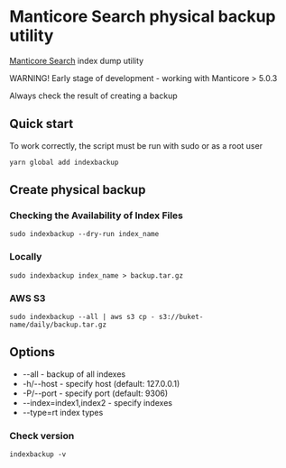 # Manticore Search physical backup utility

[Manticore Search](https://manticoresearch.com/) index dump utility

WARNING! Early stage of development - working with Manticore > 5.0.3

Always check the result of creating a backup

## Quick start

To work correctly, the script must be run with sudo or as a root user

```shell
yarn global add indexbackup
```

## Create physical backup

### Checking the Availability of Index Files

```shell
sudo indexbackup --dry-run index_name
```

### Locally

```shell
sudo indexbackup index_name > backup.tar.gz
```

### AWS S3

```shell
sudo indexbackup --all | aws s3 cp - s3://buket-name/daily/backup.tar.gz
```

## Options

* --all - backup of all indexes
* -h/--host - specify host (default: 127.0.0.1)
* -P/--port - specify port (default: 9306)
* --index=index1,index2 - specify indexes
* --type=rt index types

### Check version

```shell
indexbackup -v
```